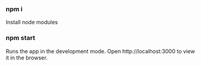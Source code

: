 ### npm i
Install node modules

### npm start
Runs the app in the development mode.
Open http://localhost:3000 to view it in the browser.
